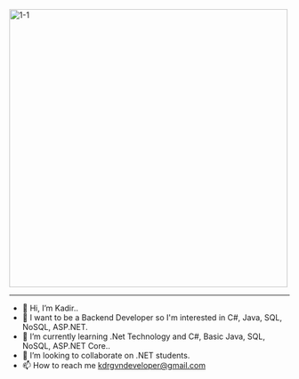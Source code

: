 <img src="https://i.ibb.co/rQqPPKw/1-1.png" alt="1-1" border="0" align-item="center" width="500px">
<hr>

- 👋 Hi, I’m Kadir..
- 👀 I want to be a Backend Developer so I'm interested in C#, Java, SQL, NoSQL, ASP.NET.
- 🌱 I’m currently learning .Net Technology and C#, Basic Java, SQL, NoSQL, ASP.NET Core..
- 💞️ I’m looking to collaborate on .NET students.
- 📫 How to reach me kdrgvndeveloper@gmail.com

<!---
Kadirgvn92/Kadirgvn92 is a ✨ special ✨ repository because its `README.md` (this file) appears on your GitHub profile.
You can click the Preview link to take a look at your changes.
--->
